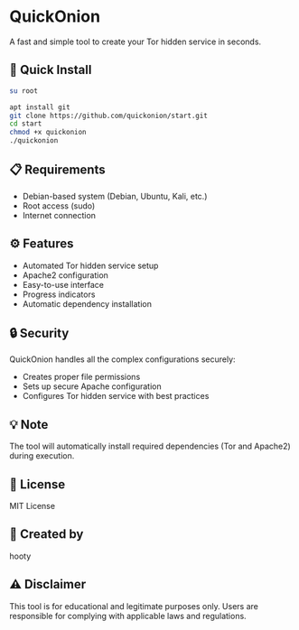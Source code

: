 # QuickOnion

A fast and simple tool to create your Tor hidden service in seconds.

## 🚀 Quick Install

```bash
su root
```
```bash
apt install git
git clone https://github.com/quickonion/start.git
cd start
chmod +x quickonion
./quickonion
```

## 📋 Requirements

- Debian-based system (Debian, Ubuntu, Kali, etc.)
- Root access (sudo)
- Internet connection

## ⚙️ Features

- Automated Tor hidden service setup
- Apache2 configuration
- Easy-to-use interface
- Progress indicators
- Automatic dependency installation

## 🔒 Security

QuickOnion handles all the complex configurations securely:
- Creates proper file permissions
- Sets up secure Apache configuration
- Configures Tor hidden service with best practices

## 💡 Note

The tool will automatically install required dependencies (Tor and Apache2) during execution.

## 📝 License

MIT License

## 👤 Created by

hooty

## ⚠️ Disclaimer

This tool is for educational and legitimate purposes only. Users are responsible for complying with applicable laws and regulations.
